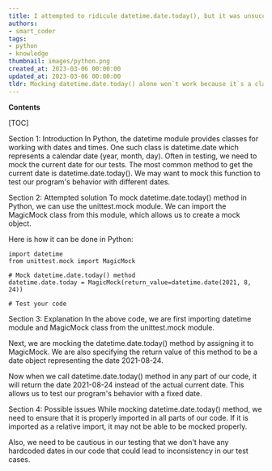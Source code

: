 ```yaml
---
title: I attempted to ridicule datetime.date.today(), but it was unsuccessful
authors:
- smart_coder
tags:
- python
- knowledge
thumbnail: images/python.png
created_at: 2023-03-06 00:00:00
updated_at: 2023-03-06 00:00:00
tldr: Mocking datetime.date.today() alone won`t work because it`s a class method - you need to mock the entire datetime.date class instead.
---
```


**Contents**

[TOC]

Section 1: Introduction
In Python, the datetime module provides classes for working with dates and times. One such class is datetime.date which represents a calendar date (year, month, day). Often in testing, we need to mock the current date for our tests. The most common method to get the current date is datetime.date.today(). We may want to mock this function to test our program's behavior with different dates.

Section 2: Attempted solution
To mock datetime.date.today() method in Python, we can use the unittest.mock module. We can import the MagicMock class from this module, which allows us to create a mock object.

Here is how it can be done in Python:

```
import datetime
from unittest.mock import MagicMock

# Mock datetime.date.today() method
datetime.date.today = MagicMock(return_value=datetime.date(2021, 8, 24))

# Test your code
```

Section 3: Explanation
In the above code, we are first importing datetime module and MagicMock class from the unittest.mock module.

Next, we are mocking the datetime.date.today() method by assigning it to MagicMock. We are also specifying the return value of this method to be a date object representing the date 2021-08-24.

Now when we call datetime.date.today() method in any part of our code, it will return the date 2021-08-24 instead of the actual current date. This allows us to test our program's behavior with a fixed date.

Section 4: Possible issues
While mocking datetime.date.today() method, we need to ensure that it is properly imported in all parts of our code. If it is imported as a relative import, it may not be able to be mocked properly.

Also, we need to be cautious in our testing that we don't have any hardcoded dates in our code that could lead to inconsistency in our test cases.
